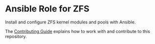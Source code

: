 # Ansible Role for ZFS

Install and configure ZFS kernel modules and pools with Ansible.

The [Contributing Guide](CONTRIBUTING.md) explains how to work with and
contribute to this repository.
